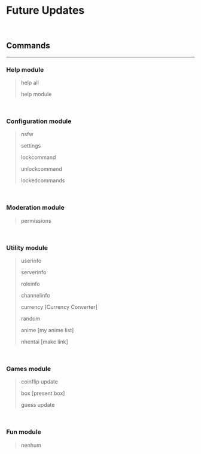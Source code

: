 # Future Updates

&nbsp;

## Commands

***

### Help module

> help all
>
> help module

&nbsp;

### Configuration module

> nsfw
>
> settings
>
> lockcommand
>
> unlockcommand
>
> lockedcommands

&nbsp;

### Moderation module

> permissions

&nbsp;

### Utility module

> userinfo
>
> serverinfo
>
> roleinfo
>
> channelinfo
>
> currency [Currency Converter]
>
> random
>
> anime [my anime list]
>
> nhentai [make link]

&nbsp;

### Games module

> coinflip update
>
> box [present box]
>
> guess update

&nbsp;

### Fun module

> nenhum
